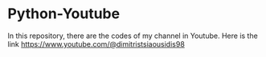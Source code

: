 # Python-Youtube
In this repository, there are the codes of my channel in Youtube.
Here is the link
https://www.youtube.com/@dimitristsiaousidis98
